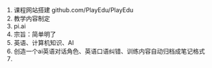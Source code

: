 1. 课程网站搭建 github.com/PlayEdu/PlayEdu
2. 教学内容制定
3. pi.ai
4. 宗旨：简单明了
5. 英语、计算机知识、AI
6. 创造一个ai英语对话角色、英语口语纠错、训练内容自动归档成笔记格式
7. 
